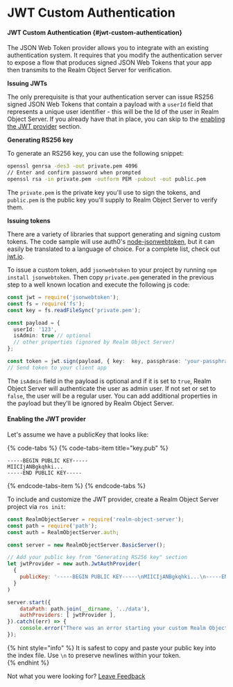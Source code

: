 # JWT Custom Authentication

#### JWT Custom Authentication {#jwt-custom-authentication}

The JSON Web Token provider allows you to integrate with an existing authentication system. It requires that you modify the authentication server to expose a flow that produces signed JSON Web Tokens that your app then transmits to the Realm Object Server for verification.

**Issuing JWTs**

The only prerequisite is that your authentication server can issue RS256 signed JSON Web Tokens that contain a payload with a `userId` field that represents a unique user identifier - this will be the Id of the user in Realm Object Server. If you already have that in place, you can skip to the [enabling the JWT provider](#enabling-the-jwt-provider) section.

**Generating RS256 key**

To generate an RS256 key, you can use the following snippet:

```bash
openssl genrsa -des3 -out private.pem 4096
// Enter and confirm password when prompted
openssl rsa -in private.pem -outform PEM -pubout -out public.pem
```

The `private.pem` is the private key you'll use to sign the tokens, and `public.pem` is the public key you'll supply to Realm Object Server to verify them.

**Issuing tokens**

There are a variety of libraries that support generating and signing custom tokens. The code sample will use auth0's [node-jsonwebtoken](https://github.com/auth0/node-jsonwebtoken), but it can easily be translated to a language of choice. For a complete list, check out [jwt.io](https://jwt.io).

To issue a custom token, add `jsonwebtoken` to your project by running `npm install jsonwebtoken`. Then copy `private.pem` generated in the previous step to a well known location and execute the following js code:

```typescript
const jwt = require('jsonwebtoken');
const fs = require('fs');
const key = fs.readFileSync('private.pem');

const payload = {
  userId: '123',
  isAdmin: true // optional
  // other properties (ignored by Realm Object Server)
};

const token = jwt.sign(payload, { key:  key, passphrase: 'your-passphrase' }, { algorithm: 'RS256'});
// Send token to your client app
```

The `isAdmin` field in the payload is optional and if it is set to `true`, Realm Object Server will authenticate the user as admin user. If not set or set to `false`, the user will be a regular user. You can add additional properties in the payload but they'll be ignored by Realm Object Server.

#### **Enabling the JWT provider**

Let's assume we have a publicKey that looks like: 

{% code-tabs %}
{% code-tabs-item title="key.pub" %}
```text
-----BEGIN PUBLIC KEY-----
MIICIjANBgkqhki...
-----END PUBLIC KEY-----
```
{% endcode-tabs-item %}
{% endcode-tabs %}

To include and customize the JWT provider, create a Realm Object Server project via `ros init`:

```javascript
const RealmObjectServer = require('realm-object-server');
const path = require('path');
const auth = RealmObjectServer.auth;

const server = new RealmObjectServer.BasicServer();

// Add your public key from "Generating RS256 key" section
let jwtProvider = new auth.JwtAuthProvider(
  {
    publicKey: '-----BEGIN PUBLIC KEY-----\nMIICIjANBgkqhki...\n-----END PUBLIC KEY-----'
  }
)

server.start({
    dataPath: path.join(__dirname, '../data'),
    authProviders: [ jwtProvider ],
}).catch((err) => {
    console.error("There was an error starting your custom Realm Object Server", err);
});
```

{% hint style="info" %}
It is safest to copy and paste your public key into the index file.  Use `\n` to preserve newlines within your token.  
{% endhint %}

Not what you were looking for? [Leave Feedback](https://realm3.typeform.com/to/A4guM3) 

